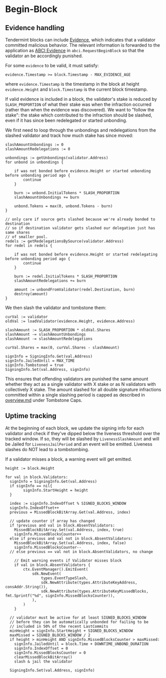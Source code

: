 # Begin-Block

## Evidence handling

Tendermint blocks can include
[Evidence](https://github.com/tendermint/tendermint/blob/develop/docs/spec/blockchain/blockchain.md#evidence), which indicates that a validator
committed malicious behavior. The relevant information is forwarded to the
application as [ABCI
Evidence](https://github.com/tendermint/tendermint/blob/develop/abci/types/types.proto#L259) in `abci.RequestBeginBlock`
so that the validator an be accordingly punished.

For some `evidence` to be valid, it must satisfy:

`evidence.Timestamp >= block.Timestamp - MAX_EVIDENCE_AGE`

where `evidence.Timestamp` is the timestamp in the block at height
`evidence.Height` and `block.Timestamp` is the current block timestamp.

If valid evidence is included in a block, the validator's stake is reduced by `SLASH_PROPORTION` of 
what their stake was when the infraction occurred (rather than when the evidence was discovered).
We want to "follow the stake": the stake which contributed to the infraction should be
slashed, even if it has since been redelegated or started unbonding. 

We first need to loop through the unbondings and redelegations from the slashed validator
and track how much stake has since moved:

```
slashAmountUnbondings := 0
slashAmountRedelegations := 0

unbondings := getUnbondings(validator.Address)
for unbond in unbondings {

    if was not bonded before evidence.Height or started unbonding before unbonding period ago {
        continue
    }

    burn := unbond.InitialTokens * SLASH_PROPORTION
    slashAmountUnbondings += burn

    unbond.Tokens = max(0, unbond.Tokens - burn)
}

// only care if source gets slashed because we're already bonded to destination
// so if destination validator gets slashed our delegation just has same shares
// of smaller pool.
redels := getRedelegationsBySource(validator.Address)
for redel in redels {

    if was not bonded before evidence.Height or started redelegating before unbonding period ago {
        continue
    }

    burn := redel.InitialTokens * SLASH_PROPORTION
    slashAmountRedelegations += burn

    amount := unbondFromValidator(redel.Destination, burn)
    destroy(amount)
}
```

We then slash the validator and tombstone them:

```
curVal := validator
oldVal := loadValidator(evidence.Height, evidence.Address)

slashAmount := SLASH_PROPORTION * oldVal.Shares
slashAmount -= slashAmountUnbondings
slashAmount -= slashAmountRedelegations

curVal.Shares = max(0, curVal.Shares - slashAmount)

signInfo = SigningInfo.Get(val.Address)
signInfo.JailedUntil = MAX_TIME
signInfo.Tombstoned = true
SigningInfo.Set(val.Address, signInfo)
```

This ensures that offending validators are punished the same amount whether they
act as a single validator with X stake or as N validators with collectively X
stake.  The amount slashed for all double signature infractions committed within a
single slashing period is capped as described in [overview.md](overview.md) under Tombstone Caps.

## Uptime tracking

At the beginning of each block, we update the signing info for each validator and check if they've dipped below the liveness threshold over the tracked window.  If so, they will be slashed by `LivenessSlashAmount` and will be Jailed for `LivenessJailPeriod` and an event will be emitted.  Liveness slashes do NOT lead to a tombstombing.

If a validator misses a block, a warning event will get emitted.

```
height := block.Height

for val in block.Validators:
  signInfo = SigningInfo.Get(val.Address)
  if signInfo == nil{
        signInfo.StartHeight = height
  }

  index := signInfo.IndexOffset % SIGNED_BLOCKS_WINDOW
  signInfo.IndexOffset++
  previous = MissedBlockBitArray.Get(val.Address, index)

  // update counter if array has changed
  if !previous and val in block.AbsentValidators:
    MissedBlockBitArray.Set(val.Address, index, true)
    signInfo.MissedBlocksCounter++
  else if previous and val not in block.AbsentValidators:
    MissedBlockBitArray.Set(val.Address, index, false)
    signInfo.MissedBlocksCounter--
  // else previous == val not in block.AbsentValidators, no change

	// Emit warning events if Validator misses block
	if val in block.AbsentValidators {
		ctx.EventManager().EmitEvent(
			sdk.NewEvent(
				types.EventTypeSlash,
				sdk.NewAttribute(types.AttributeKeyAddress, consAddr.String()),
				sdk.NewAttribute(types.AttributeKeyMissedBlocks, fmt.Sprintf("%d", signInfo.MissedBlocksCounter)),
			),
		)
	}

  // validator must be active for at least SIGNED_BLOCKS_WINDOW
  // before they can be automatically unbonded for failing to be
  // included in 50% of the recent LastCommits
  minHeight = signInfo.StartHeight + SIGNED_BLOCKS_WINDOW
  maxMissed = SIGNED_BLOCKS_WINDOW / 2
  if height > minHeight AND signInfo.MissedBlocksCounter > maxMissed:
    signInfo.JailedUntil = block.Time + DOWNTIME_UNBOND_DURATION
    signInfo.IndexOffset = 0
    signInfo.MissedBlocksCounter = 0
    clearMissedBlockBitArray()
    slash & jail the validator

  SigningInfo.Set(val.Address, signInfo)
```
